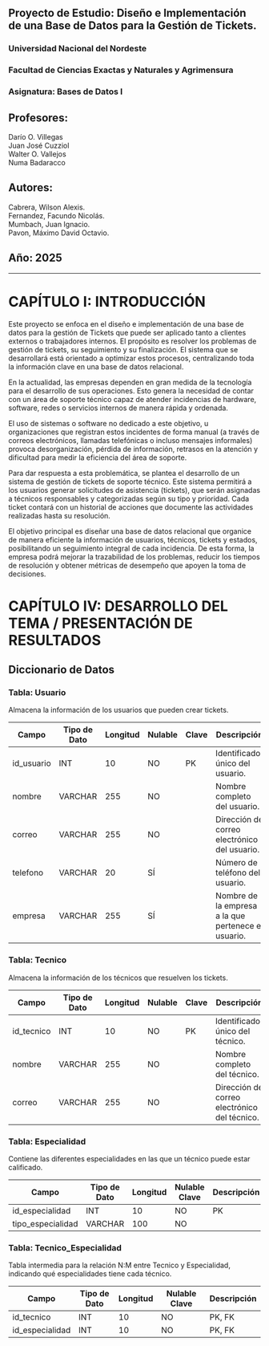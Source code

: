 ## Proyecto de Estudio: Diseño e Implementación de una Base de Datos para la Gestión de Tickets.  
### Universidad Nacional del Nordeste  
### Facultad de Ciencias Exactas y Naturales y Agrimensura

### Asignatura: Bases de Datos I  
## Profesores:  
Darío O. Villegas    
Juan José Cuzziol    
Walter O. Vallejos    
Numa Badaracco

## Autores:  
Cabrera, Wilson Alexis.    
Fernandez, Facundo Nicolás.    
Mumbach, Juan Ignacio.    
Pavon, Máximo David Octavio.

## Año: 2025

- - -  

# CAPÍTULO I: INTRODUCCIÓN

Este proyecto se enfoca en el diseño e implementación de una base de datos para la gestión de Tickets que puede ser aplicado tanto a clientes externos o trabajadores internos. El propósito es resolver los problemas de gestión de tickets, su seguimiento y su finalización. El sistema que se desarrollará está orientado a optimizar estos procesos, centralizando toda la información clave en una base de datos relacional.

En la actualidad, las empresas dependen en gran medida de la tecnología para el desarrollo de sus operaciones. Esto genera la necesidad de contar con un área de soporte técnico capaz de atender incidencias de hardware, software, redes o servicios internos de manera rápida y ordenada.

El uso de sistemas o software no dedicado a este objetivo, u organizaciones que registran estos incidentes de forma manual (a través de correos electrónicos, llamadas telefónicas o incluso mensajes informales) provoca desorganización, pérdida de información, retrasos en la atención y dificultad para medir la eficiencia del área de soporte.

Para dar respuesta a esta problemática, se plantea el desarrollo de un sistema de gestión de tickets de soporte técnico. Este sistema permitirá a los usuarios generar solicitudes de asistencia (tickets), que serán asignadas a técnicos responsables y categorizadas según su tipo y prioridad. Cada ticket contará con un historial de acciones que documente las actividades realizadas hasta su resolución.

El objetivo principal es diseñar una base de datos relacional que organice de manera eficiente la información de usuarios, técnicos, tickets y estados, posibilitando un seguimiento integral de cada incidencia. De esta forma, la empresa podrá mejorar la trazabilidad de los problemas, reducir los tiempos de resolución y obtener métricas de desempeño que apoyen la toma de decisiones.

# CAPÍTULO IV: DESARROLLO DEL TEMA / PRESENTACIÓN DE RESULTADOS

## Diccionario de Datos

### Tabla: Usuario
Almacena la información de los usuarios que pueden crear tickets.

| Campo | Tipo de Dato | Longitud | Nulable | Clave | Descripción |
|-------|--------------|----------|----------|-------|-------------|
| id_usuario | INT| 10 | NO | PK | Identificador único del usuario. |
| nombre | VARCHAR | 255 | NO | | Nombre completo del usuario. |
| correo | VARCHAR | 255 | NO | | Dirección de correo electrónico del usuario. |
| telefono | VARCHAR | 20 | SÍ | | Número de teléfono del usuario. |
| empresa | VARCHAR | 255 | SÍ | | Nombre de la empresa a la que pertenece el usuario. |

### Tabla: Tecnico
Almacena la información de los técnicos que resuelven los tickets.

| Campo	| Tipo de Dato | Longitud | Nulable | Clave | Descripción |
| --- | --- | --- | --- | --- | --- |
| id_tecnico | INT | 10 | NO | PK | Identificador único del técnico. |
| nombre | VARCHAR | 255 | NO | | Nombre completo del técnico. |
| correo | VARCHAR | 255 | NO | | Dirección de correo electrónico del técnico. |


### Tabla: Especialidad
Contiene las diferentes especialidades en las que un técnico puede estar calificado.

| Campo | Tipo de Dato |	Longitud |	Nulable	Clave |	Descripción |
| --- | --- | --- | --- | --- |
| id_especialidad | INT | 10 | NO | PK | Identificador único de la especialidad. |
| tipo_especialidad | VARCHAR | 100 | NO | | Nombre o descripción de la especialidad. |


### Tabla: Tecnico_Especialidad
Tabla intermedia para la relación N:M entre Tecnico y Especialidad, indicando qué especialidades tiene cada técnico.

| Campo	| Tipo de Dato |	Longitud |	Nulable	Clave |	Descripción |
| --- | --- | --- | --- | --- |
| id_tecnico | INT | 10 | NO | PK, FK | Identificador del técnico (clave foránea de Tecnico). |
| id_especialidad | INT | 10 | NO | PK, FK | Identificador de la especialidad (clave foránea de Especialidad). |






 
